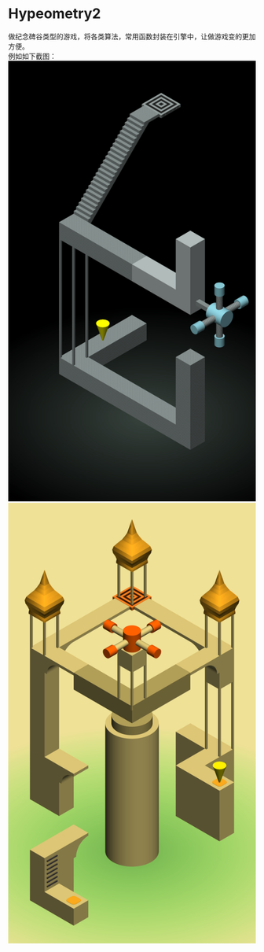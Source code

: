 # Hypeometry2

做纪念碑谷类型的游戏，将各类算法，常用函数封装在引擎中，让做游戏变的更加方便。
<br>
例如如下截图：
<img src="screenshot/level1.png"/><img src="screenshot/level2.png"/>

